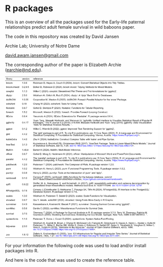 R packages
================

This is an overview of all the packages used for the Early-life paternal
relationships predict adult female survival in wild baboons paper.

The code in this repository was created by David Jansen

Archie Lab; University of Notre Dame

<david.awam.jansen@gmail.com>

The corresponding author of the paper is Elizabeth Archie
(<earchie@nd.edu>).

<img src="Rpackages_files/figure-gfm/unnamed-chunk-3-1.png" width="2066" />

For your information the following code was used to load and/or install
packages into R.

And here is the code that was used to create the reference table.
